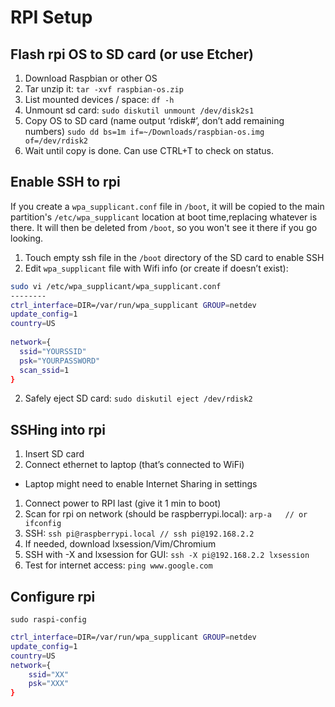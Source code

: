 # RPI Setup

## Flash rpi OS to SD card (or use Etcher)
1. Download Raspbian or other OS
1. Tar unzip it: `tar -xvf raspbian-os.zip`
1. List mounted devices / space: `df -h`
1. Unmount sd card: `sudo diskutil unmount /dev/disk2s1`
1. Copy OS to SD card (name output ‘rdisk#’, don’t add remaining numbers)
`sudo dd bs=1m if=~/Downloads/raspbian-os.img of=/dev/rdisk2`
1. Wait until copy is done. Can use CTRL+T to check on status.

## Enable SSH to rpi
If you create a `wpa_supplicant.conf` file in `/boot`, it will be copied to the main partition's `/etc/wpa_supplicant` location at boot time,replacing whatever is there. It will then be deleted from `/boot`, so you won't see it there if you go looking.

1. Touch empty ssh file in the `/boot` directory of the SD card to enable SSH
2. Edit `wpa_supplicant` file with Wifi info (or create if doesn’t exist):
  ```sh
  sudo vi /etc/wpa_supplicant/wpa_supplicant.conf
  --------
  ctrl_interface=DIR=/var/run/wpa_supplicant GROUP=netdev
  update_config=1
  country=US
    
  network={
    ssid="YOURSSID"
    psk="YOURPASSWORD"
    scan_ssid=1
  }
  ```
2. Safely eject SD card: `sudo diskutil eject /dev/rdisk2`


## SSHing into rpi
1. Insert SD card
1. Connect ethernet to laptop (that’s connected to WiFi)
  - Laptop might need to enable Internet Sharing in settings
1. Connect power to RPI last (give it 1 min to boot)
1. Scan for rpi on network (should be raspberrypi.local): `arp-a   // or ifconfig`
1. SSH: `ssh pi@raspberrypi.local // ѕѕh pi@192.168.2.2`
1. If needed, download lxsession/Vim/Chromium
1. SSH with -X and lxsession for GUI: `ѕѕh -X pi@192.168.2.2 lxѕеѕѕіоn`
1. Test for internet access: `ping www.google.com`

## Configure rpi
`sudo raspi-config`

```sh
ctrl_interface=DIR=/var/run/wpa_supplicant GROUP=netdev
update_config=1
country=US
network={
	ssid="XX"
	psk="XXX"
}
```

